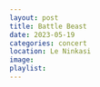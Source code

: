 ```yaml
---
layout: post
title: Battle Beast
date: 2023-05-19
categories: concert
location: Le Ninkasi
image: 
playlist: 
---
```

